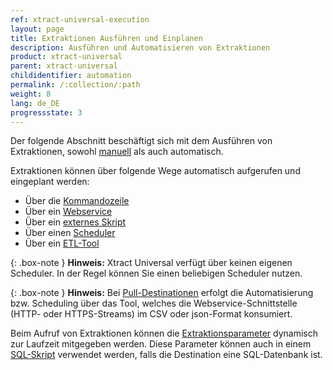```yaml
---
ref: xtract-universal-execution
layout: page
title: Extraktionen Ausführen und Einplanen 
description: Ausführen und Automatisieren von Extraktionen
product: xtract-universal
parent: xtract-universal
childidentifier: automation
permalink: /:collection/:path
weight: 8
lang: de_DE
progressstate: 3
---
```


Der folgende Abschnitt beschäftigt sich mit dem Ausführen von Extraktionen, sowohl [manuell](./automation/call-extraction) als auch automatisch. 

Extraktionen können über folgende Wege automatisch aufgerufen und eingeplant werden: 

- Über die [Kommandozeile](./automation/call-via-commandline)
- Über ein [Webservice](./automation/call-via-webservice)
- Über ein [externes Skript](./automation/call-via-script)
- Über einen [Scheduler](./automation/call-via-scheduler)
- Über ein [ETL-Tool](./automation/call-via-etl)

{: .box-note }
**Hinweis:** Xtract Universal verfügt über keinen eigenen Scheduler. In der Regel können Sie einen beliebigen Scheduler nutzen. 


{: .box-note }
**Hinweis:** Bei [Pull-Destinationen](./xu-destinationen#pull--und-push-destinationen) erfolgt die Automatisierung bzw. Scheduling über das Tool, welches die Webservice-Schnittstelle (HTTP- oder HTTPS-Streams) im CSV oder json-Format konsumiert. <!---Maia: "ich verstehe den Zusammenhang nicht. Ich denke nicht, dass ich das richtig angepasst habe".--->


Beim Aufruf von Extraktionen können die [Extraktionsparameter](../xu-parameter) dynamisch zur Laufzeit mitgegeben werden. 
Diese Parameter können auch in einem [SQL-Skript](../xu-parameter-sql) verwendet werden, falls die Destination eine SQL-Datenbank ist. 


